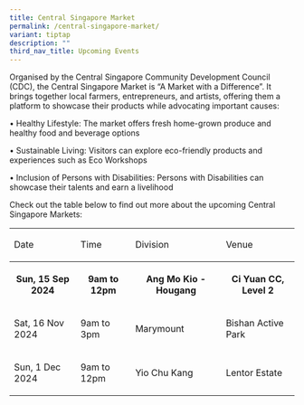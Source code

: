 ```yaml
---
title: Central Singapore Market
permalink: /central-singapore-market/
variant: tiptap
description: ""
third_nav_title: Upcoming Events
---
```

<p>Organised by the Central Singapore Community Development Council (CDC),
the Central Singapore Market is “A Market with a Difference”. It brings
together local farmers, entrepreneurs, and artists, offering them a platform
to showcase their products while advocating important causes:</p>
<p>• Healthy Lifestyle: The market offers fresh home-grown produce and healthy
food and beverage options</p>
<p>• Sustainable Living: Visitors can explore eco-friendly products and experiences
such as Eco Workshops</p>
<p>• Inclusion of Persons with Disabilities: Persons with Disabilities can
showcase their talents and earn a livelihood</p>
<p></p>
<p></p>
<p>Check out the table below to find out more about the upcoming Central
Singapore Markets:</p>
<table style="minWidth: 100px">
<colgroup>
<col>
<col>
<col>
<col>
</colgroup>
<tbody>
<tr>
<td rowspan="1" colspan="1">
<p>Date</p>
</td>
<td rowspan="1" colspan="1">
<p>Time</p>
</td>
<td rowspan="1" colspan="1">
<p>Division</p>
</td>
<td rowspan="1" colspan="1">
<p>Venue</p>
</td>
</tr>
<tr>
<th rowspan="1" colspan="1">
<p>Sun, 15 Sep 2024</p>
</th>
<th rowspan="1" colspan="1">
<p>9am to 12pm</p>
</th>
<th rowspan="1" colspan="1">
<p>Ang Mo Kio - Hougang</p>
</th>
<th rowspan="1" colspan="1">
<p>Ci Yuan CC, Level 2</p>
</th>
</tr>
<tr>
<td rowspan="1" colspan="1">
<p>Sat, 16 Nov 2024</p>
</td>
<td rowspan="1" colspan="1">
<p>9am to 3pm</p>
</td>
<td rowspan="1" colspan="1">
<p>Marymount</p>
</td>
<td rowspan="1" colspan="1">
<p>Bishan Active Park</p>
</td>
</tr>
<tr>
<td rowspan="1" colspan="1">
<p>Sun, 1 Dec 2024</p>
</td>
<td rowspan="1" colspan="1">
<p>9am to 12pm</p>
</td>
<td rowspan="1" colspan="1">
<p>Yio Chu Kang</p>
</td>
<td rowspan="1" colspan="1">
<p>Lentor Estate</p>
</td>
</tr>
</tbody>
</table>
<p></p>